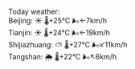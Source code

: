 Today weather:  
Beijing: ☀️   🌡️+25°C 🌬️←7km/h  
Tianjin: ☀️   🌡️+24°C 🌬️←19km/h  
Shijiazhuang: ⛅️  🌡️+27°C 🌬️↙11km/h  
Tangshan: 🌦   🌡️+22°C 🌬️↖6km/h  

